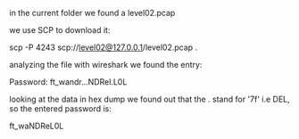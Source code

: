 in the current folder we found a level02.pcap

we use SCP to download it:

scp -P 4243 scp://level02@127.0.0.1/level02.pcap .

analyzing the file with wireshark we found the entry:

Password: ft_wandr...NDRel.L0L

looking at the data in hex dump we found out that the . stand for '7f' i.e DEL, so the entered password is:

ft_waNDReL0L
